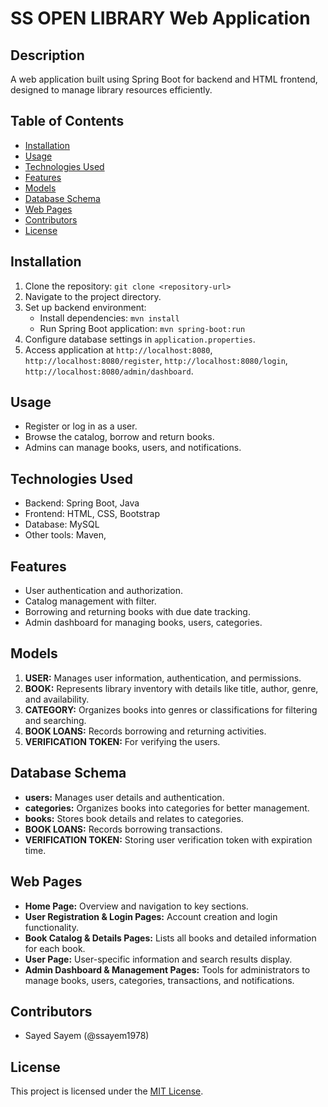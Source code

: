 # SS OPEN LIBRARY Web Application

## Description

A web application built using Spring Boot for backend and HTML frontend, designed to manage library resources efficiently.

## Table of Contents

- [Installation](#installation)
- [Usage](#usage)
- [Technologies Used](#technologies-used)
- [Features](#features)
- [Models](#models)
- [Database Schema](#database-schema)
- [Web Pages](#web-pages)
- [Contributors](#contributors)
- [License](#license)

## Installation

1. Clone the repository: `git clone <repository-url>`
2. Navigate to the project directory.
3. Set up backend environment:
    - Install dependencies: `mvn install`
    - Run Spring Boot application: `mvn spring-boot:run`
4. Configure database settings in `application.properties`.
5. Access application at `http://localhost:8080`, `http://localhost:8080/register`, `http://localhost:8080/login`, `http://localhost:8080/admin/dashboard`.

## Usage

- Register or log in as a user.
- Browse the catalog, borrow and return books.
- Admins can manage books, users, and notifications.

## Technologies Used

- Backend: Spring Boot, Java
- Frontend: HTML, CSS, Bootstrap
- Database: MySQL
- Other tools: Maven,

## Features

- User authentication and authorization.
- Catalog management with filter.
- Borrowing and returning books with due date tracking.
- Admin dashboard for managing books, users, categories.

## Models

1. **USER:** Manages user information, authentication, and permissions.
2. **BOOK:** Represents library inventory with details like title, author, genre, and availability.
3. **CATEGORY:** Organizes books into genres or classifications for filtering and searching.
4. **BOOK LOANS:** Records borrowing and returning activities.
5. **VERIFICATION TOKEN:** For verifying the users.

## Database Schema

- **users:** Manages user details and authentication.
- **categories:** Organizes books into categories for better management.
- **books:** Stores book details and relates to categories.
- **BOOK LOANS:** Records borrowing transactions.
- **VERIFICATION TOKEN:** Storing user verification token with expiration time.

## Web Pages

- **Home Page:** Overview and navigation to key sections.
- **User Registration & Login Pages:** Account creation and login functionality.
- **Book Catalog & Details Pages:** Lists all books and detailed information for each book.
- **User Page:** User-specific information and search results display.
- **Admin Dashboard & Management Pages:** Tools for administrators to manage books, users, categories, transactions, and notifications.

## Contributors

- Sayed Sayem (@ssayem1978)

## License

This project is licensed under the [MIT License](LICENSE).